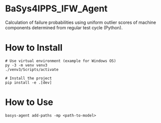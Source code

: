 # BaSys4IPPS_IFW_Agent
Calculation of failure probabilities using uniform outlier scores of machine components determined from regular test cycle (Python).

# How to Install

```` 
# Use virtual environment (example for Windows OS)
py -3 -m venv venv3
./venv3/Scripts/activate

# Install the project
pip install -e .[dev]
````

# How to Use

```` 
basys-agent add-paths -mp <path-to-model>
```` 
